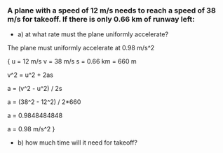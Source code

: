 ### A plane with a speed of 12 m/s needs to reach a speed of 38 m/s for takeoff. If there is only 0.66 km of runway left:

* a) at what rate must the plane uniformly accelerate?

The plane must uniformly accelerate at 0.98 m/s^2

{
u = 12 m/s
v = 38 m/s
s = 0.66 km = 660 m

v^2 = u^2 + 2as

a = (v^2 - u^2) / 2s

a = (38^2 - 12^2) / 2*660

a = 0.9848484848

a = 0.98 m/s^2
}
* b) how much time will it need for takeoff?
